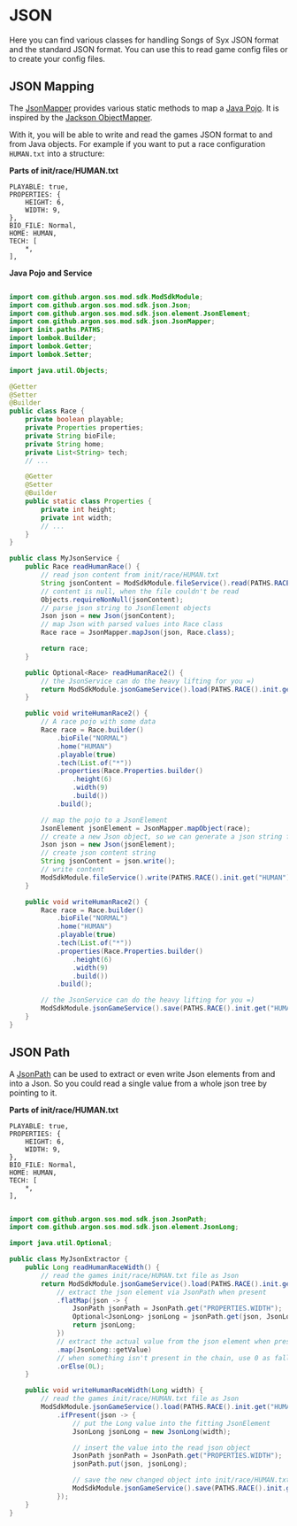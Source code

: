 # JSON

Here you can find various classes for handling Songs of Syx JSON format and the standard JSON format.
You can use this to read game config files or to create your config files.

## JSON Mapping


The [JsonMapper](JsonMapper.java) provides various static methods to map a [Java Pojo](https://www.baeldung.com/java-pojo-class).
It is inspired by the [Jackson ObjectMapper](https://www.baeldung.com/jackson-object-mapper-tutorial).

With it, you will be able to write and read the games JSON format to and from Java objects. 
For example if you want to put a race configuration `HUMAN.txt` into a structure:

**Parts of init/race/HUMAN.txt**
```
PLAYABLE: true,
PROPERTIES: {
	HEIGHT: 6,
	WIDTH: 9,
},
BIO_FILE: Normal,
HOME: HUMAN,
TECH: [
	*,
],
```

**Java Pojo and Service**

```java

import com.github.argon.sos.mod.sdk.ModSdkModule;
import com.github.argon.sos.mod.sdk.json.Json;
import com.github.argon.sos.mod.sdk.json.element.JsonElement;
import com.github.argon.sos.mod.sdk.json.JsonMapper;
import init.paths.PATHS;
import lombok.Builder;
import lombok.Getter;
import lombok.Setter;

import java.util.Objects;

@Getter
@Setter
@Builder
public class Race {
    private boolean playable;
    private Properties properties;
    private String bioFile;
    private String home;
    private List<String> tech;
    // ...

    @Getter
    @Setter
    @Builder
    public static class Properties {
        private int height;
        private int width;
        // ...
    }
}

public class MyJsonService {
    public Race readHumanRace() {
        // read json content from init/race/HUMAN.txt
        String jsonContent = ModSdkModule.fileService().read(PATHS.RACE().init.get("HUMAN"));
        // content is null, when the file couldn't be read
        Objects.requireNonNull(jsonContent);
        // parse json string to JsonElement objects
        Json json = new Json(jsonContent);
        // map Json with parsed values into Race class
        Race race = JsonMapper.mapJson(json, Race.class);

        return race;
    }

    public Optional<Race> readHumanRace2() {
        // the JsonService can do the heavy lifting for you =)
        return ModSdkModule.jsonGameService().load(PATHS.RACE().init.get("HUMAN"), Race.class);
    }

    public void writeHumanRace2() {
        // A race pojo with some data
        Race race = Race.builder()
            .bioFile("NORMAL")
            .home("HUMAN")
            .playable(true)
            .tech(List.of("*"))
            .properties(Race.Properties.builder()
                .height(6)
                .width(9)
                .build())
            .build();

        // map the pojo to a JsonElement
        JsonElement jsonElement = JsonMapper.mapObject(race);
        // create a new Json object, so we can generate a json string from it
        Json json = new Json(jsonElement);
        // create json content string
        String jsonContent = json.write();
        // write content
        ModSdkModule.fileService().write(PATHS.RACE().init.get("HUMAN"), jsonContent);
    }

    public void writeHumanRace2() {
        Race race = Race.builder()
            .bioFile("NORMAL")
            .home("HUMAN")
            .playable(true)
            .tech(List.of("*"))
            .properties(Race.Properties.builder()
                .height(6)
                .width(9)
                .build())
            .build();

        // the JsonService can do the heavy lifting for you =)
        ModSdkModule.jsonGameService().save(PATHS.RACE().init.get("HUMAN"), race);
    }
}
```

## JSON Path

A [JsonPath](JsonPath.java) can be used to extract or even write Json elements from and into a Json.
So you could read a single value from a whole json tree by pointing to it.

**Parts of init/race/HUMAN.txt**
```
PLAYABLE: true,
PROPERTIES: {
	HEIGHT: 6,
	WIDTH: 9,
},
BIO_FILE: Normal,
HOME: HUMAN,
TECH: [
	*,
],
```

```java

import com.github.argon.sos.mod.sdk.json.JsonPath;
import com.github.argon.sos.mod.sdk.json.element.JsonLong;

import java.util.Optional;

public class MyJsonExtractor {
    public Long readHumanRaceWidth() {
        // read the games init/race/HUMAN.txt file as Json
        return ModSdkModule.jsonGameService().load(PATHS.RACE().init.get("HUMAN"))
            // extract the json element via JsonPath when present
            .flatMap(json -> {
                JsonPath jsonPath = JsonPath.get("PROPERTIES.WIDTH");
                Optional<JsonLong> jsonLong = jsonPath.get(json, JsonLong.class);
                return jsonLong;
            })
            // extract the actual value from the json element when present
            .map(JsonLong::getValue)
            // when something isn't present in the chain, use 0 as fallback
            .orElse(0L);
    }

    public void writeHumanRaceWidth(Long width) {
        // read the games init/race/HUMAN.txt file as Json
        ModSdkModule.jsonGameService().load(PATHS.RACE().init.get("HUMAN"))
            .ifPresent(json -> {
                // put the Long value into the fitting JsonElement
                JsonLong jsonLong = new JsonLong(width);

                // insert the value into the read json object
                JsonPath jsonPath = JsonPath.get("PROPERTIES.WIDTH");
                jsonPath.put(json, jsonLong);

                // save the new changed object into init/race/HUMAN.txt json file
                ModSdkModule.jsonGameService().save(PATHS.RACE().init.get("HUMAN"), json);
            });
    }
}

```


